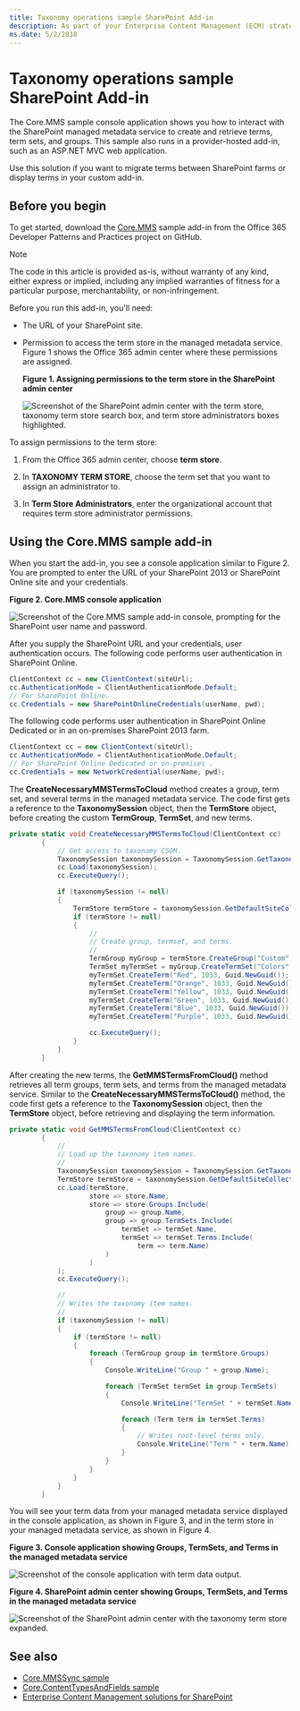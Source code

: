 ```yaml
---
title: Taxonomy operations sample SharePoint Add-in
description: As part of your Enterprise Content Management (ECM) strategy, you can create and read taxonomy data on a SharePoint list.
ms.date: 5/2/2018
---
```


# Taxonomy operations sample SharePoint Add-in

The Core.MMS sample console application shows you how to interact with the SharePoint managed metadata service to create and retrieve terms, term sets, and groups. This sample also runs in a provider-hosted add-in, such as an ASP.NET MVC web application. 

Use this solution if you want to migrate terms between SharePoint farms or display terms in your custom add-in.   

## Before you begin

To get started, download the [Core.MMS](https://github.com/SharePoint/PnP/tree/master/Samples/Core.MMS) sample add-in from the Office 365 Developer Patterns and Practices project on GitHub.
    
> [!NOTE] 
> The code in this article is provided as-is, without warranty of any kind, either express or implied, including any implied warranties of fitness for a particular purpose, merchantability, or non-infringement.

Before you run this add-in, you'll need:

- The URL of your SharePoint site.
    
- Permission to access the term store in the managed metadata service. Figure 1 shows the Office 365 admin center where these permissions are assigned. 
    
    **Figure 1. Assigning permissions to the term store in the SharePoint admin center**

    ![Screenshot of the SharePoint admin center with the term store, taxonomy term store search box, and term store administrators boxes highlighted.](media/5a9d8c07-afce-4d9e-b0d1-10b28e089278.png)
    
To assign permissions to the term store:

  1. From the Office 365 admin center, choose  **term store**.
    
  2. In  **TAXONOMY TERM STORE**, choose the term set that you want to assign an administrator to.
    
  3. In  **Term Store Administrators**, enter the organizational account that requires term store administrator permissions.

## Using the Core.MMS sample add-in
<a name="sectionSection1"> </a>

When you start the add-in, you see a console application similar to Figure 2. You are prompted to enter the URL of your SharePoint 2013 or SharePoint Online site and your credentials. 

**Figure 2. Core.MMS console application**

![Screenshot of the Core.MMS sample add-in console, prompting for the SharePoint user name and password.](media/5ddaf3f1-2d7c-4818-9a9a-b0e905226db5.png)

After you supply the SharePoint URL and your credentials, user authentication occurs. The following code performs user authentication in SharePoint Online.


```csharp
ClientContext cc = new ClientContext(siteUrl);
cc.AuthenticationMode = ClientAuthenticationMode.Default;
// For SharePoint Online.
cc.Credentials = new SharePointOnlineCredentials(userName, pwd);
```

The following code performs user authentication in SharePoint Online Dedicated or in an on-premises SharePoint 2013 farm.

```csharp
ClientContext cc = new ClientContext(siteUrl);
cc.AuthenticationMode = ClientAuthenticationMode.Default;
// For SharePoint Online Dedicated or on-premises .
cc.Credentials = new NetworkCredential(userName, pwd);
```

The  **CreateNecessaryMMSTermsToCloud** method creates a group, term set, and several terms in the managed metadata service. The code first gets a reference to the **TaxonomySession** object, then the **TermStore** object, before creating the custom **TermGroup**,  **TermSet**, and new terms. 

```csharp
private static void CreateNecessaryMMSTermsToCloud(ClientContext cc)
        {
            // Get access to taxonomy CSOM.
            TaxonomySession taxonomySession = TaxonomySession.GetTaxonomySession(cc);
            cc.Load(taxonomySession);
            cc.ExecuteQuery();

            if (taxonomySession != null)
            {
                TermStore termStore = taxonomySession.GetDefaultSiteCollectionTermStore();
                if (termStore != null)
                {
                    //
                    // Create group, termset, and terms.
                    //
                    TermGroup myGroup = termStore.CreateGroup("Custom", Guid.NewGuid());
                    TermSet myTermSet = myGroup.CreateTermSet("Colors", Guid.NewGuid(), 1033);
                    myTermSet.CreateTerm("Red", 1033, Guid.NewGuid());
                    myTermSet.CreateTerm("Orange", 1033, Guid.NewGuid());
                    myTermSet.CreateTerm("Yellow", 1033, Guid.NewGuid());
                    myTermSet.CreateTerm("Green", 1033, Guid.NewGuid());
                    myTermSet.CreateTerm("Blue", 1033, Guid.NewGuid());
                    myTermSet.CreateTerm("Purple", 1033, Guid.NewGuid());

                    cc.ExecuteQuery();
                }
            }
        }
```

After creating the new terms, the  **GetMMSTermsFromCloud()** method retrieves all term groups, term sets, and terms from the managed metadata service. Similar to the **CreateNecessaryMMSTermsToCloud()** method, the code first gets a reference to the **TaxonomySession** object, then the **TermStore** object, before retrieving and displaying the term information.

```csharp
private static void GetMMSTermsFromCloud(ClientContext cc)
        {
            //
            // Load up the taxonomy item names.
            //
            TaxonomySession taxonomySession = TaxonomySession.GetTaxonomySession(cc);
            TermStore termStore = taxonomySession.GetDefaultSiteCollectionTermStore();
            cc.Load(termStore,
                    store => store.Name,
                    store => store.Groups.Include(
                        group => group.Name,
                        group => group.TermSets.Include(
                            termSet => termSet.Name,
                            termSet => termSet.Terms.Include(
                                term => term.Name)
                        )
                    )
            );
            cc.ExecuteQuery();

            //
            // Writes the taxonomy item names.
            //
            if (taxonomySession != null)
            {
                if (termStore != null)
                {
                    foreach (TermGroup group in termStore.Groups)
                    {
                        Console.WriteLine("Group " + group.Name);

                        foreach (TermSet termSet in group.TermSets)
                        {
                            Console.WriteLine("TermSet " + termSet.Name);

                            foreach (Term term in termSet.Terms)
                            {
                                // Writes root-level terms only.
                                Console.WriteLine("Term " + term.Name);
                            }
                        }
                    }
                }
            }
        }
```

You will see your term data from your managed metadata service displayed in the console application, as shown in Figure 3, and in the term store in your managed metadata service, as shown in Figure 4.

**Figure 3. Console application showing Groups, TermSets, and Terms in the managed metadata service**

![Screenshot of the console application with term data output.](media/a8907a10-8b4d-463f-89bc-811f9af4b34e.png)

**Figure 4. SharePoint admin center showing Groups, TermSets, and Terms in the managed metadata service**

![Screenshot of the SharePoint admin center with the taxonomy term store expanded.](media/9e623deb-569b-457a-ad1c-fa6d0d4d0a38.png)

## See also
    
- [Core.MMSSync sample](https://github.com/SharePoint/PnP/tree/master/Samples/Core.MMSSync)   
- [Core.ContentTypesAndFields sample](https://github.com/SharePoint/PnP/tree/master/Samples/Core.ContentTypesAndFields)
- [Enterprise Content Management solutions for SharePoint](enterprise-content-management-solutions-for-sharepoint.md)